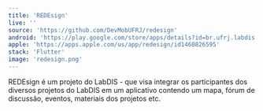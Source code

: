 ```yaml
---
title: 'REDEsign'
live: ''
source: 'https://github.com/DevMobUFRJ/redesign'
android: 'https://play.google.com/store/apps/details?id=br.ufrj.labdis.rede'
apple: 'https://apps.apple.com/us/app/redesign/id1460826595'
stack: 'Flutter'
image: 'redesign.png'
---
```


REDEsign é um projeto do LabDIS - que visa integrar os participantes dos diversos projetos do LabDIS em um aplicativo contendo um mapa, fórum de discussão, eventos, materiais dos projetos etc.
